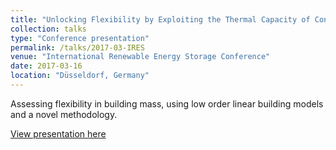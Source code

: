 ```yaml
---
title: "Unlocking Flexibility by Exploiting the Thermal Capacity of Concrete Core Activations"
collection: talks
type: "Conference presentation"
permalink: /talks/2017-03-IRES
venue: "International Renewable Energy Storage Conference"
date: 2017-03-16
location: "Düsseldorf, Germany"
---
```


Assessing flexibility in building mass, using low order linear building models and a novel methodology.


[View presentation here](http://doi.org/10.13140/RG.2.2.26604.56962)
